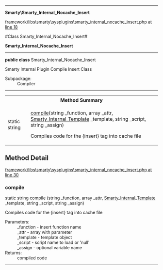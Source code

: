 

- - -

**Smarty\Smarty_Internal_Nocache_Insert**


<a href="https://github.com/JeyDotC/Hirudo/blob/master/framework/libs/smarty/sysplugins/smarty_internal_nocache_insert.php#L18" target='_blank'>framework\libs\smarty\sysplugins\smarty_internal_nocache_insert.php at line 18</a>

#Class Smarty_Internal_Nocache_Insert#

**Smarty_Internal_Nocache_Insert**




- - -

<p><strong>public  class</strong> <span>Smarty_Internal_Nocache_Insert</span></p>

<div class="comment" id="overview_description"><p>Smarty Internal Plugin Compile Insert Class</p></div>

<dl>
<dt>Subpackage:</dt>
<dd>Compiler</dd>
</dl>


- - -

<table id="summary_method">
<tr><th colspan="2">Method Summary</th></tr>
<tr>
<td><span class='k'>static </span> <span class='nx'>string</span></td>
<td class="description"><p class="name"><a href="#compile">compile</a>(string _function, array _attr, <a href="https://github.com/JeyDotC/Hirudo/blob/master/smarty/Smarty_Internal_Template.md">Smarty_Internal_Template</a> _template, string _script, string _assign)</p><p class="description">Compiles code for the {insert} tag into cache file</p></td>
</tr>
</table>

<h2 id="detail_method">Method Detail</h2>

<a href="https://github.com/JeyDotC/Hirudo/blob/master/framework/libs/smarty/sysplugins/smarty_internal_nocache_insert.php#L30" target='_blank'>framework\libs\smarty\sysplugins\smarty_internal_nocache_insert.php at line 30</a>

<h3 id="compile()">compile</h3>
<span class='k'>static </span> <span class='nx'>string</span> <span class='nf'>compile</span> (string _function, array _attr, <a href="https://github.com/JeyDotC/Hirudo/blob/master/smarty/Smarty_Internal_Template.md">Smarty_Internal_Template</a> _template, string _script, string _assign)

<div class="details">
<p>Compiles code for the {insert} tag into cache file</p><dl>
<dt>Parameters:</dt>
<dd>_function - insert function name</dd>
<dd>_attr - array with parameter</dd>
<dd>_template - template object</dd>
<dd>_script - script name to load or 'null'</dd>
<dd>_assign - optional variable name</dd>
<dt>Returns:</dt>
<dd>compiled code</dd>
</dl>

</div>

- - -

